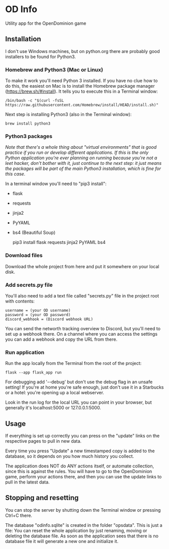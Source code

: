 # OD Info
Utility app for the OpenDominion game

## Installation

I don't use Windows machines, but on python.org there are probably good installers
to be found for Python3.

### Homebrew and Python3 (Mac or Linux)
To make it work you'll need Python 3 installed. If you have no clue how to do this,
the easiest on Mac is to install the Homebrew package manager (https://brew.sh/#install). 
It tells you to execute this in a Terminal window:

    /bin/bash -c "$(curl -fsSL https://raw.githubusercontent.com/Homebrew/install/HEAD/install.sh)"

Next step is installing Python3 (also in the Terminal window):

    brew install python3

### Python3 packages
*Note that there's a whole thing about "virtual environments" that is good practice
if you run or develop different applications. If this is the only Python
application you're ever planning on running because you're not a leet hacker,
don't bother with it, just continue to the next step: it just means the packages
will be part of the main Python3 installation, which is fine for this case.*

In a terminal window you'll need to "pip3 install":

 - flask
 - requests
 - jinja2
 - PyYAML
 - bs4 (Beautiful Soup)


    pip3 install flask requests jinja2 PyYAML bs4

### Download files
Download the whole project from here and put it somewhere on your local disk.

### Add secrets.py file
You'll also need to add a text file called "secrets.py" file in the project root with contents:

    username = (your OD username)
    password = (your OD password)
    discord_webhook = (Discord webhook URL)

You can send the networth tracking overview to Discord, but you'll need to set up a
webhook there. On a channel where you can access the settings you can add a webhook
and copy the URL from there.

### Run application
Run the app locally from the Terminal from the root of the project:

    flask --app flask_app run

For debugging add '--debug' but don't use the debug flag in an unsafe setting!
If you're at home you're safe enough, just don't use it in a Starbucks or a hotel:
you're opening up a local webserver.

Look in the run log for the local URL you can point in your browser, but generally it's localhost:5000 or 127.0.0.1:5000.

## Usage
If everything is set up correctly you can press on the "update" links on the 
respective pages to pull in new data.

Every time you press "Update" a new timestamped copy is added to the database,
so it depends on you how much history you collect.

The application does NOT do ANY actions itself, or automate collection, since
this is against the rules. You will have to go to the OpenDominion game, perform
your actions there, and then you can use the update links to pull in the latest data.

## Stopping and resetting
You can stop the server by shutting down the Terminal window or pressing Ctrl+C there.

The database "odinfo.sqlite" is created in the folder "opsdata". This is just a file:
You can reset the whole application by just renaming, moving or deleting the database file.
As soon as the application sees that there is no database file it will
generate a new one and initialize it.
